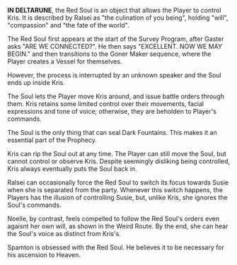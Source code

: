 **IN DELTARUNE**, the Red Soul is an object that allows the Player to control Kris. It is described by Ralsei as "the culination of you being", holding "will", "compassion" and "the fate of the world".

The Red Soul first appears at the start of the Survey Program, after Gaster asks "ARE WE CONNECTED?". He then says "EXCELLENT. NOW WE MAY BEGIN." and then transitions to the Goner Maker sequence, where the Player creates a Vessel for themselves.

However, the process is interrupted by an unknown speaker and the Soul ends up inside Kris. 

The Soul lets the Player move Kris around, and issue battle orders through them. Kris retains some limited control over their movements, facial expressions and tone of voice; otherwise, they are beholden to Player's commands.

The Soul is the only thing that can seal Dark Fountains. This makes it an essential part of the Prophecy.

Kris can rip the Soul out at any time. The Player can still move the Soul, but cannot control or observe Kris.
Despite seemingly disliking being controlled, Kris always eventually puts the Soul back in.

Ralsei can occasionally force the Red Soul to switch its focus towards Susie when she is separated from the party.
Whenever this switch happens, the Players has the illusion of controlling Susie, but, unlike Kris, she ignores the Soul's commands.

Noelle, by contrast, feels compelled to follow the Red Soul's orders even agaisnt her own will, as shown in the Weird Route. By the end, she can hear the Soul's voice as distinct from Kris's.

Spamton is obsessed with the Red Soul. He believes it to be necessary for his ascension to Heaven.